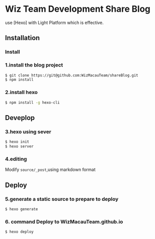 # Wiz Team Development Share Blog

 use [Hexo] with Light Platform which is effective. 

<!--- [Preview](http://hexo.io/hexo-theme-landscape/)-->

## Installation

### Install

### 1.install the blog project 

``` bash
$ git clone https://git@github.com:WizMacauTeam/shareBlog.git 
$ npm install
```


### 2.install hexo

``` bash
$ npm install -g hexo-cli
```


## Deveplop


### 3.hexo using sever

``` bash
$ hexo init
$ hexo server
```

### 4.editing

Modify `source/_post`,using markdown format


## Deploy


### 5.generate a static source to prepare to deploy

``` bash
$ hexo generate
```

### 6. command Deploy to WizMacauTeam.github.io

``` bash
$ hexo deploy
```
